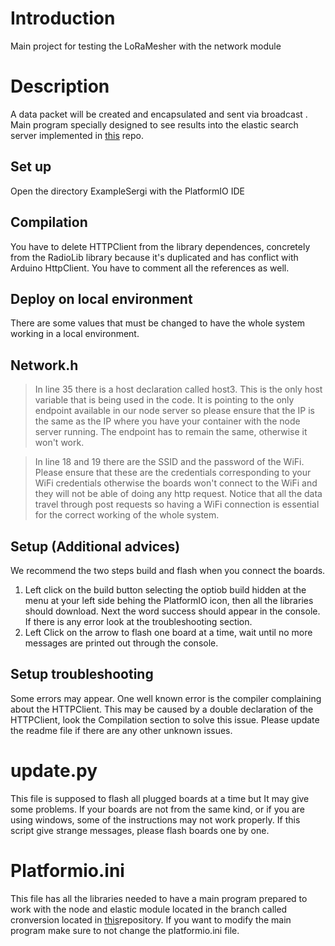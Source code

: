 # Introduction
Main project for testing the LoRaMesher with the network module

# Description
A data packet will be created and encapsulated and sent via broadcast . Main program specially designed to see results into the elastic search server implemented in [this](https://github.com/pellax/micowlocalyzer/blob/cronversion/README.md) repo.
## Set up
Open the directory ExampleSergi with the PlatformIO IDE
## Compilation
You have to delete HTTPClient from the library dependences, concretely from the RadioLib library because it's duplicated and has conflict with Arduino HttpClient. You have to comment all the references as well. 
## Deploy on local environment
There are some values that must be changed to have the whole system working in a local environment.
## Network.h

> In line 35 there is a host declaration called host3. This is the only host variable that is being used in the code. It is pointing to the only endpoint available in our node server so please ensure that the IP is the same as the IP where you have your container with the node server running. The endpoint has to remain the same, otherwise it won't work.

> In line 18 and 19 there are the SSID and the password of the WiFi. Please ensure that these are the credentials corresponding to your WiFi credentials otherwise the boards won't connect to the WiFi and they will not be able of doing any http request. Notice that all the data travel through post requests so having a WiFi connection is essential for the correct working of the whole system.

## Setup (Additional advices)
We recommend the two steps build and flash when you connect the boards.
1. Left click on the build button selecting the optiob build hidden at the menu at your left side behing the PlatformIO icon, then all the libraries should download. Next the word success should appear in the console. If there is any error look at the troubleshooting section.
2. Left Click on the arrow to flash one board at a time, wait until no more messages are printed out through the console.
## Setup troubleshooting
Some errors may appear. One well known error is the compiler complaining about the HTTPClient. This may be caused by a double declaration of the HTTPClient, look the Compilation section to solve this issue. Please update the readme file if there are any other unknown issues.
# update.py
This file is supposed to flash all plugged boards at a time but It may give some problems. If your boards are not from the same kind, or if you are using windows, some of the instructions may not work properly. If this script give strange messages, please flash boards one by one. 

# Platformio.ini
This file has all the libraries needed to have a main program prepared to work with the node and elastic module located in the branch called cronversion located in [this](https://github.com/pellax/micowlocalyzer/tree/cronversion)repository. If you want to modify the main program make sure to not change the platformio.ini file.

